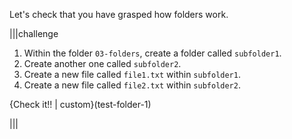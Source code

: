 Let's check that you have grasped how folders work.

|||challenge
1. Within the folder `03-folders`, create a folder called `subfolder1`.
1. Create another one called `subfolder2`.
1. Create a new file called `file1.txt` within `subfolder1`.
1. Create a new file called `file2.txt` within `subfolder2`.

{Check it!! | custom}(test-folder-1)

|||
